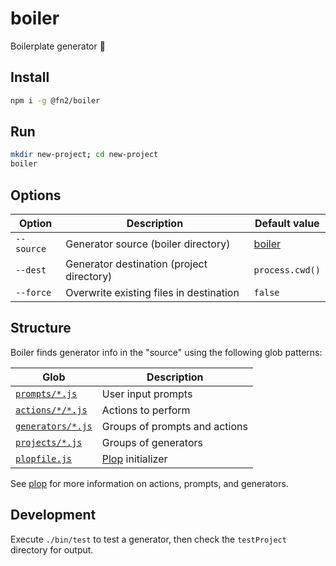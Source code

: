 # boiler

Boilerplate generator 🥘

## Install

```bash
npm i -g @fn2/boiler
```

## Run

```bash
mkdir new-project; cd new-project
boiler
```

## Options

| Option     | Description                               | Default value                                                 |
| ---------- | ----------------------------------------- | ------------------------------------------------------------- |
| `--source` | Generator source (boiler directory)       | [boiler](https://github.com/winton/boiler/tree/master/boiler) |
| `--dest`   | Generator destination (project directory) | `process.cwd()`                                               |
| `--force`  | Overwrite existing files in destination   | `false`                                                       |

## Structure

Boiler finds generator info in the "source" using the following glob patterns:

| Glob                                                                                | Description                            |
| ----------------------------------------------------------------------------------- | -------------------------------------- |
| [`prompts/*.js`](https://github.com/winton/boiler/tree/master/boiler/prompts)       | User input prompts                     |
| [`actions/*/*.js`](https://github.com/winton/boiler/tree/master/boiler/actions)     | Actions to perform                     |
| [`generators/*.js`](https://github.com/winton/boiler/tree/master/boiler/generators) | Groups of prompts and actions          |
| [`projects/*.js`](https://github.com/winton/boiler/tree/master/boiler/projects)     | Groups of generators                   |
| [`plopfile.js`](https://github.com/winton/boiler/tree/master/boiler/plopfile.js)    | [Plop](https://plopjs.com) initializer |

See [plop](https://plopjs.com) for more information on actions, prompts, and generators.

## Development

Execute `./bin/test` to test a generator, then check the `testProject` directory for output.
